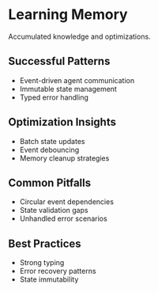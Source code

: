 # Learning Memory

Accumulated knowledge and optimizations.

## Successful Patterns
- Event-driven agent communication
- Immutable state management
- Typed error handling

## Optimization Insights
- Batch state updates
- Event debouncing
- Memory cleanup strategies

## Common Pitfalls
- Circular event dependencies
- State validation gaps
- Unhandled error scenarios

## Best Practices
- Strong typing
- Error recovery patterns
- State immutability
